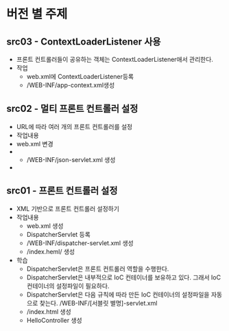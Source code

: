 # 버전 별 주제

## src03 - ContextLoaderListener 사용
- 프론트 컨트롤러들이 공유하는 객체는 ContextLoaderListener애서 관리한다.
- 작업
  - web.xml에 ContextLoaderListener등록
  - /WEB-INF/app-context.xml생성
## src02 - 멀티 프론트 컨트롤러 설정
- URL에 따라 여러 개의 프론트 컨트롤러를 설정
- 작업내용
- web.xml 변경
- - /WEB-INF/json-servlet.xml 생성
- 

## src01 - 프론트 컨트롤러 설정
- XML 기반으로 프론트 컨트롤러 설정하기
- 작업내용
  - web.xml 생성
  - DispatcherServlet 등록
  - /WEB-INF/dispatcher-servlet.xml 생성
  - /index.heml/ 생성
- 학습
  - DispatcherServlet은 프론트 컨트롤러 역할을 수행한다.
  - DispatcherServlet은 내부적으로 IoC 컨테이너를 보유하고 있다.
   그래서 IoC 컨테이너의 설정파일이 필요하다.
  - DispatcherServlet은 다음 규칙에 따라 만든 IoC 컨테이너의 설정파일을 자동으로 찾는다.
        /WEB-INF/[서블릿 별명]-servlet.xml
  - /index.html 생성
  - HelloController 생성